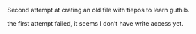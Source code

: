 Second attempt at crating an old file with tiepos to learn guthib.

the first attempt failed, it seems I don’t have write access yet.
